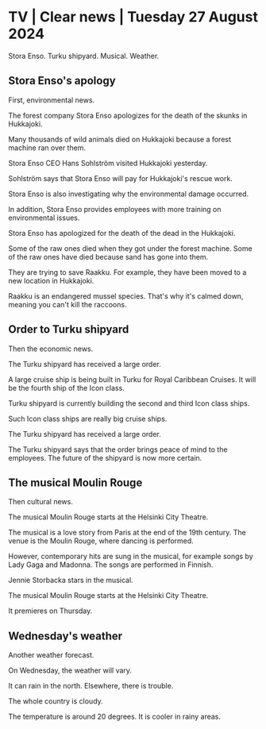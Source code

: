 # TV \| Clear news \| Tuesday 27 August 2024

Stora Enso. Turku shipyard. Musical. Weather.

## Stora Enso's apology

First, environmental news.

The forest company Stora Enso apologizes for the death of the skunks in Hukkajoki.

Many thousands of wild animals died on Hukkajoki because a forest machine ran over them.

Stora Enso CEO Hans Sohlström visited Hukkajoki yesterday.

Sohlström says that Stora Enso will pay for Hukkajoki's rescue work.

Stora Enso is also investigating why the environmental damage occurred.

In addition, Stora Enso provides employees with more training on environmental issues.

Stora Enso has apologized for the death of the dead in the Hukkajoki.

Some of the raw ones died when they got under the forest machine. Some of the raw ones have died because sand has gone into them.

They are trying to save Raakku. For example, they have been moved to a new location in Hukkajoki.

Raakku is an endangered mussel species. That's why it's calmed down, meaning you can't kill the raccoons.

## Order to Turku shipyard

Then the economic news.

The Turku shipyard has received a large order.

A large cruise ship is being built in Turku for Royal Caribbean Cruises. It will be the fourth ship of the Icon class.

Turku shipyard is currently building the second and third Icon class ships.

Such Icon class ships are really big cruise ships.

The Turku shipyard has received a large order.

The Turku shipyard says that the order brings peace of mind to the employees. The future of the shipyard is now more certain.

## The musical Moulin Rouge

Then cultural news.

The musical Moulin Rouge starts at the Helsinki City Theatre.

The musical is a love story from Paris at the end of the 19th century. The venue is the Moulin Rouge, where dancing is performed.

However, contemporary hits are sung in the musical, for example songs by Lady Gaga and Madonna. The songs are performed in Finnish.

Jennie Storbacka stars in the musical.

The musical Moulin Rouge starts at the Helsinki City Theatre.

It premieres on Thursday.

## Wednesday's weather

Another weather forecast.

On Wednesday, the weather will vary.

It can rain in the north. Elsewhere, there is trouble.

The whole country is cloudy.

The temperature is around 20 degrees. It is cooler in rainy areas.

